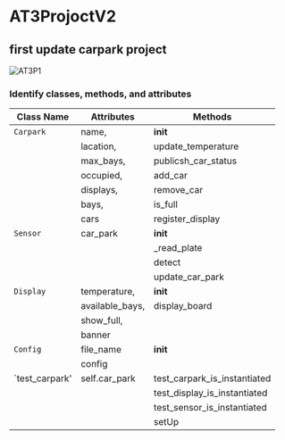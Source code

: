 # AT3ProjoctV2
## first update carpark project
![AT3P1](https://github.com/Chloe23077/AT3ProjoctV2/assets/141309342/4db47fa6-76c8-4dae-b0fa-1d7be9402b3b)

### Identify classes, methods, and attributes
| Class Name | Attributes    | Methods                    |
| ---------- | ----------    | ------------------------   |       
| `Carpark`  |name,          |__init__                    |
|            |lacation,      |update_temperature          |
|            |max_bays,      |publicsh_car_status         |
|            |occupied,      |add_car                     |
|            |displays,      |remove_car                  |
|            |bays,          |is_full                     |
|            |cars           |register_display            |
| `Sensor`   |car_park       |__init__                    |
|            |               |_read_plate                 |
|            |               |detect                      |
|            |               |update_car_park             |
| `Display`  |temperature,   |__init__                    |
|            |available_bays,|display_board               |
|            |show_full,     |                            |
|            |banner         |                            |
| `Config`   |file_name      |__init__                    |
|            |config         |                            |
|`test_carpark'|self.car_park|test_carpark_is_instantiated|
|            |               |test_display_is_instantiated|
|            |               |test_sensor_is_instantiated |
|            |               |setUp                       |


